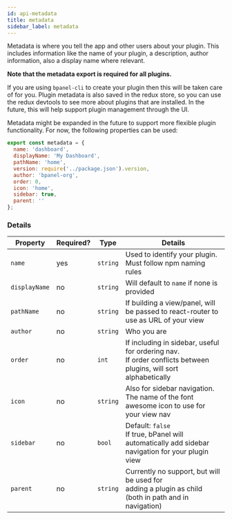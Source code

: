 ```yaml
---
id: api-metadata
title: metadata
sidebar_label: metadata
---
```


Metadata is where you tell the app and other users about your plugin.
This includes information like the name of your plugin, a description,
author information, also a display name where relevant.

**Note that the metadata export is required for all plugins.**

If you are using `bpanel-cli` to create your plugin then this will be
taken care of for you. Plugin metadata is also saved in the redux store,
so you can use the redux devtools to see more about plugins that are installed.
In the future, this will help support plugin management through the UI.

Metadata might be expanded in the future to support more flexible
plugin functionality. For now, the following properties can be used:

```javascript
export const metadata = {
  name: 'dashboard',
  displayName: 'My Dashboard',
  pathName: 'home',
  version: require('../package.json').version,
  author: 'bpanel-org',
  order: 0,
  icon: 'home',
  sidebar: true,
  parent: ''
};
```

### Details
| Property       | Required?     | Type        | Details     |
| -------------  | ------------- | --------    | -------     |
| `name`         | yes           | `string`    | Used to identify your plugin. Must follow npm naming rules  |
| `displayName`  | no            | `string`    | Will default to `name` if none is provided |
| `pathName`     | no            | `string`    | If building a view/panel, will be passed to react-router to use as URL of your view|
| `author`       | no            | `string`    | Who you are |
| `order`        | no            | `int`       | If including in sidebar, useful for ordering nav.<br>If order conflicts between plugins, will sort alphabetically |
| `icon`         | no            | `string`    | Also for sidebar navigation.<br>The name of the font awesome icon to use for your view nav  |
| `sidebar`      | no            | `bool`      | Default: `false`<br>If true, bPanel will automatically add sidebar navigation for your plugin view  |
| `parent`       | no            | `string`    | Currently no support, but will be used for<br>adding a plugin as child (both in path and in navigation) |